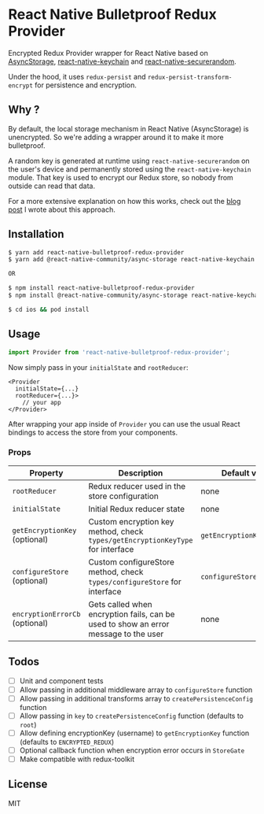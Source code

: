# React Native Bulletproof Redux Provider

Encrypted Redux Provider wrapper for React Native based on [AsyncStorage](@react-native-community/async-storage), [react-native-keychain](https://github.com/oblador/react-native-keychain) and [react-native-securerandom](https://github.com/rh389/react-native-securerandom).

Under the hood, it uses `redux-persist` and `redux-persist-transform-encrypt` for persistence and encryption.

## Why ?

By default, the local storage mechanism in React Native (AsyncStorage) is unencrypted. So we're adding a wrapper around it to make it more bulletproof.

A random key is generated at runtime using `react-native-securerandom` on the user's device and permanently stored using the `react-native-keychain` module. That key is used to encrypt our Redux store, so nobody from outside can read that data.

For a more extensive explanation on how this works, check out the [blog post](https://medium.com/swlh/a-bullet-proof-approach-to-storing-sensitive-user-data-in-react-native-ab3f7a2779f9) I wrote about this approach.

## Installation

```bash
$ yarn add react-native-bulletproof-redux-provider
$ yarn add @react-native-community/async-storage react-native-keychain react-native-securerandom

OR

$ npm install react-native-bulletproof-redux-provider
$ npm install @react-native-community/async-storage react-native-keychain react-native-securerandom

$ cd ios && pod install
```

## Usage

```js
import Provider from 'react-native-bulletproof-redux-provider';
```

Now simply pass in your `initialState` and `rootReducer`:

```
<Provider
  initialState={...}
  rootReducer={...}>
    // your app
</Provider>
```

After wrapping your app inside of `Provider` you can use the usual React bindings to access the store from your components.

### Props

| Property                       | Description                                                                         | Default value             |
| ------------------------------ | ----------------------------------------------------------------------------------- | ------------------------- |
| `rootReducer`                  | Redux reducer used in the store configuration                                       | none                      |
| `initialState`                 | Initial Redux reducer state                                                         | none                      |
| `getEncryptionKey` (optional)  | Custom encryption key method, check `types/getEncryptionKeyType` for interface      | `getEncryptionKeyDefault` |
| `configureStore` (optional)    | Custom configureStore method, check `types/configureStore` for interface            | `configureStoreDefault`   |
| `encryptionErrorCb` (optional) | Gets called when encryption fails, can be used to show an error message to the user | none                      |

## Todos

- [ ] Unit and component tests
- [ ] Allow passing in additional middleware array to `configureStore` function
- [ ] Allow passing in additional transforms array to `createPersistenceConfig` function
- [ ] Allow passing in `key` to `createPersistenceConfig` function (defaults to `root`)
- [ ] Allow defining encryptionKey (username) to `getEncryptionKey` function (defaults to `ENCRYPTED_REDUX`)
- [ ] Optional callback function when encryption error occurs in `StoreGate`
- [ ] Make compatible with redux-toolkit

## License

MIT
